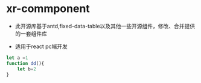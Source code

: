 # xr-commponent

- 此开源库基于antd,fixed-data-table以及其他一些开源组件，修改、合并提供的一套组件库

- 适用于react pc端开发

```javascript
let a =1
function dd(){
	let b=2
}
```